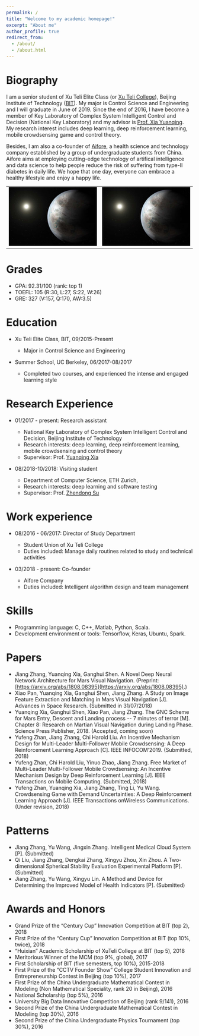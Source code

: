 ```yaml
---
permalink: /
title: "Welcome to my academic homepage!"
excerpt: "About me"
author_profile: true
redirect_from: 
  - /about/
  - /about.html
---
```


Biography
=========
I am a senior student of Xu Teli Elite Class (or [Xu Teli College](http://admission.bit.edu.cn/colleges/xtl.html)), Beijing Institute of Technology ([BIT](http://www.bit.edu.cn/)). My major is Control Science and Engineering and I will graduate in June of 2019. Since the end of 2016, I have become a member of Key Laboratory of Complex System Intelligent Control and Decision (National Key Laboratory) and my advisor is [Prof. Xia Yuanqing](http://ac.bit.edu.cn/szdw/jsdw/20150206132638749920/20150206132641418489/index.htm). My research interest includes deep learning, deep reinforcement learning, mobile crowdsensing game and control theory.

Besides, I am also a co-founder of [Aifore](https://mp.weixin.qq.com/s/cUBhVSVa46Yoci6ImF6rSQ), a health science and technology company established by a group of undergraduate students from China. Aifore aims at employing cutting-edge technology of artifical intelligence and data science to help people reduce the risk of suffering from type-II diabetes in daily life. We hope that one day, everyone can embrace a healthy lifestyle and enjoy a happy life. 

<table><tr>
  <td><img src='/images/004.JPG'></td>
  <td><img src='/images/004.JPG'></td>
</td><table>

Grades
======
* GPA: 92.31/100 (rank: top 1)
* TOEFL: 105 (R:30, L:27, S:22, W:26)
* GRE: 327 (V:157, Q:170, AW:3.5)

Education
=========
* Xu Teli Elite Class, BIT, 09/2015-Present
  * Major in Control Science and Engineering

* Summer School, UC Berkeley, 06/2017-08/2017
  * Completed two courses, and experienced the intense and engaged learning style

Research Experience
===================
* 01/2017 - present: Research assistant
   * National Key Laboratory of Complex System Intelligent Control and Decision, Beijing Institute of Technology
   * Research interests: deep learning, deep reinforcement learning, mobile crowdsensing and control theory
   * Supervisor: Prof. [Yuanqing Xia](https://scholar.google.com/citations?user=HtedN3oAAAAJ&hl=zh-CN&oi=ao)
  
* 08/2018-10/2018: Visiting student
  * Department of Computer Science, ETH Zurich, 
  * Research interests: deep learning and software testing
  * Supervisor: Prof. [Zhendong Su](https://scholar.google.com/citations?user=RivxoIcAAAAJ&hl=zh-CN&oi=ao)

Work experience
===============
* 08/2016 - 06/2017: Director of Study Department
  * Student Union of Xu Teli College
  * Duties included: Manage daily routines related to study and technical activities

* 03/2018 - present: Co-founder
  * Aifore Company
  * Duties included: Intelligent algorithm design and team management
  
Skills
======
* Programming language: C, C++, Matlab, Python, Scala.
* Development environment or tools: Tensorflow, Keras, Ubuntu, Spark.

Papers
======
* Jiang Zhang, Yuanqing Xia, Ganghui Shen. A Novel Deep Neural Network Architecture for
Mars Visual Navigation. (Preprint: [https://arxiv.org/abs/1808.08395](https://arxiv.org/abs/1808.08395).)
* Xiao Pan, Yuanqing Xia, Ganghui Shen, Jiang Zhang. A Study on Image Feature Extraction and Matching in Mars Visual Navigation [J]. Advances in Space Research. (Submitted in 31/07/2018)
* Yuanqing Xia, Ganghui Shen, Xiao Pan, Jiang Zhang. The GNC Scheme for Mars Entry, Descent and Landing process -- 7 minutes of terror [M]. Chapter 8: Research on Martian Visual Navigation during Landing Phase. Science Press Publisher, 2018. (Accepted, coming soon)
* Yufeng Zhan, Jiang Zhang, Chi Harold Liu. An Incentive Mechanism Design for Multi-Leader Multi-Follower Mobile Crowdsensing: A Deep Reinforcement Learning Approach [C]. IEEE INFOCOM’2019. (Submitted, 2018)
* Yufeng Zhan, Chi Harold Liu, Yinuo Zhao, Jiang Zhang. Free Market of Multi-Leader Multi-Follower Mobile Crowdsensing: An Incentive Mechanism Design by Deep Reinforcement Learning [J]. IEEE Transactions on Mobile Computing. (Submitted, 2018)
* Yufeng Zhan, Yuanqing Xia, Jiang Zhang, Ting Li, Yu Wang. Crowdsensing Game with Demand Uncertainties: A Deep Reinforcement Learning Approach [J]. IEEE Transactions onWireless Communications. (Under revision, 2018)

Patterns
========
* Jiang Zhang, Yu Wang, Jingxin Zhang. Intelligent Medical Cloud System [P]. (Submitted)
* Qi Liu, Jiang Zhang, Dengkai Zhang, Xingyu Zhou, Xin Zhou. A Two-dimensional Spherical Stability Evaluation Experimental Platform [P]. (Submitted)
* Jiang Zhang, Yu Wang, Xingyu Lin. A Method and Device for Determining the Improved
Model of Health Indicators [P]. (Submitted)

Awards and Honors
=================
* Grand Prize of the “Century Cup” Innovation Competition at BIT (top 2), 2018
* First Prize of the “Century Cup” Innovation Competition at BIT (top 10%, twice), 2018
* “Huixian” Academic Scholarship of XuTeli College at BIT (top 5), 2018
* Meritorious Winner of the MCM (top 9%, global), 2017
* First Scholarship of BIT (five semesters, top 10%), 2015-2018
* First Prize of the “CCTV Founder Show” College Student Innovation and Entrepreneurship Contest in Beijing (top 10%), 2017
* First Prize of the China Undergraduate Mathematical Contest in Modeling (Non Mathematical Speciality, rank 20 in Beijing), 2016
* National Scholarship (top 5%), 2016
* University Big Data Innovative Competition of Beijing (rank 9/141), 2016
* Second Prize of the China Undergraduate Mathematical Contest in Modeling (top 30%), 2016
* Second Prize of the China Undergraduate Physics Tournament (top 30%), 2016



